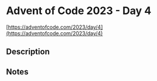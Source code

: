 # Advent of Code 2023 - Day 4

[https://adventofcode.com/2023/day/4](https://adventofcode.com/2023/day/4)

## Description



## Notes




